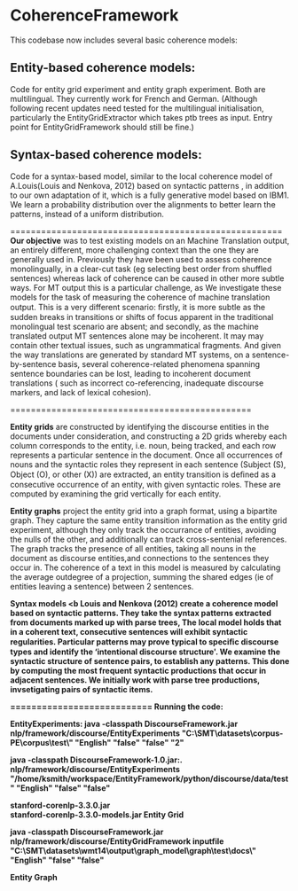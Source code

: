 CoherenceFramework
===============
This codebase now includes several basic coherence models:


<h2>Entity-based coherence models: </h2> Code for entity grid experiment and entity graph experiment.
Both are multilingual. They currently work for French and German.
(Although following recent updates need tested for the multilingual initialisation, particularly the EntityGridExtractor which takes
ptb trees as input. Entry point for EntityGridFramework should still be fine.)

<h2>Syntax-based coherence models: </h2>Code for a syntax-based model, similar to the local coherence model of A.Louis(Louis and Nenkova, 2012) based on syntactic patterns ,
in addition to our own adaptation of it, which is a fully generative model based on IBM1. We learn a
probability distribution over the alignments to better learn the patterns, instead of a uniform distribution.

=====================================================
<b>Our objective</b> was to test existing models on an Machine Translation output, an entirely different, more challenging context than the one they are generally used in.
Previously they have been used to assess coherence monolingually, in a clear-cut task (eg selecting best order from
shuffled sentences) whereas lack of coherence can be caused in other more subtle ways. 
For MT output this is a particular challenge, as
We investigate these models for the task of measuring the coherence of machine translation output. 
This is a very different scenario: ﬁrstly, it is more subtle as the sudden breaks in transitions or shifts of focus apparent in the 
traditional monolingual test scenario are absent;
and secondly, as the machine translated output MT sentences alone may be incoherent. It may may contain other textual issues, such as ungrammatical fragments.
And given the way translations are generated by standard MT systems, on a sentence-by-sentence basis, several coherence-related phenomena 
spanning sentence boundaries can be lost, leading to incoherent document translations 
( such as incorrect co-referencing, inadequate discourse markers, and lack of lexical cohesion). 

 
===============================================

<b>Entity grids</b> are constructed by identifying the discourse entities in the documents
under consideration, and constructing a 2D grids whereby each column corresponds to the entity,
i.e. noun, being tracked, and each row represents a particular sentence in the document. Once all occurrences of nouns 
and the syntactic roles they represent in each sentence (Subject (S), Object (O), or other (X)) are extracted, 
an entity transition is deﬁned as a consecutive occurrence of an entity, with given syntactic roles. These are computed 
by examining the grid vertically for each entity. 

<b>Entity graphs</b> project the entity grid into a graph format, using a bipartite graph. They
 capture the same entity transition information as the entity grid experiment, although they
only track the occurrance of entities, avoiding the nulls of the other, and additionally can track
cross-sentenial references. The graph tracks the presence of all entities, taking all nouns in the document as discourse
entities,and connections to the sentences they occur in. 
The coherence of a text in this model is measured by calculating the average outdegree
of a projection, summing the shared edges (ie of entities leaving a sentence) between 2 sentences.

<b>Syntax models <b
Louis and Nenkova (2012) create a coherence model based on syntactic patterns. 
They take the syntax patterns extracted from documents marked up with parse trees,
The local model holds that in a coherent text, consecutive sentences will exhibit syntactic regularities. 
Particular patterns may prove typical to speciﬁc discourse types and identify the ‘intentional discourse structure'. 
We examine the syntactic structure of sentence pairs, to establish any patterns. 
This done by computing the most frequent syntactic productions that occur in adjacent sentences.
We initially work with parse tree productions, invsetigating pairs of syntactic items.
 
 
  
===========================
Running the code:

EntityExperiments:
java -classpath  DiscourseFramework.jar nlp/framework/discourse/EntityExperiments "C:\\SMT\\datasets\\corpus-PE\\corpus\\test\\" "English" "false" "false" "2"

java -classpath  DiscourseFramework-1.0.jar:. nlp/framework/discourse/EntityExperiments "/home/ksmith/workspace/EntityFramework/python/discourse/data/test" "English" "false" "false"



stanford-corenlp-3.3.0.jar  
stanford-corenlp-3.3.0-models.jar
Entity Grid

java -classpath  DiscourseFramework.jar nlp/framework/discourse/EntityGridFramework inputfile 
"C:\\SMT\\datasets\\wmt14\\output\\graph_model\\graph\\test\\docs\\" "English" "false" "false" 

Entity Graph